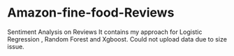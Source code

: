 # Amazon-fine-food-Reviews
Sentiment Analysis on Reviews
It contains my approach for Logistic Regression , Random Forest and Xgboost. Could not upload data due to size issue.
